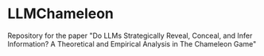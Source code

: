 # LLMChameleon
Repository for the paper "Do LLMs Strategically Reveal, Conceal, and Infer Information?  A Theoretical and Empirical Analysis in The Chameleon Game"
